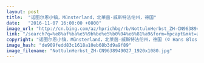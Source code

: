 ```yaml
---
layout: post
title:  "诺图尔恩小镇，Münsterland，北莱茵-威斯特法伦州，德国"
date:   "2016-11-07 16:00:00 +0800"
image_url: "http://cn.bing.com/az/hprichbg/rb/NottulnHerbst_ZH-CN9638949027_1920x1080.jpg"
link: "/search?q=%e8%af%ba%e5%9b%be%e5%b0%94%e6%81%a9&form=hpcapt&mkt=zh-cn"
copyright: "诺图尔恩小镇，Münsterland，北莱茵-威斯特法伦州，德国 (© Hans Blossey/age fotostock)"
image_hash: "de909fedd83c1618a10eb68b3d9a9f89"
image_filename: "NottulnHerbst_ZH-CN9638949027_1920x1080.jpg"
---
```

